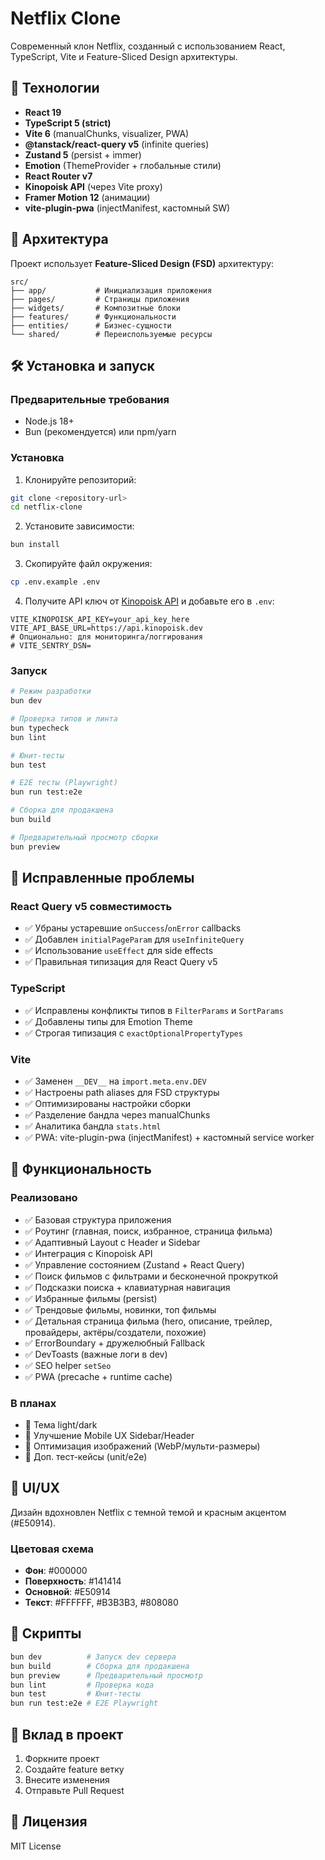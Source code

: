 # Netflix Clone

Современный клон Netflix, созданный с использованием React, TypeScript, Vite и Feature-Sliced Design архитектуры.

## 🚀 Технологии

- **React 19**
- **TypeScript 5 (strict)**
- **Vite 6** (manualChunks, visualizer, PWA)
- **@tanstack/react-query v5** (infinite queries)
- **Zustand 5** (persist + immer)
- **Emotion** (ThemeProvider + глобальные стили)
- **React Router v7**
- **Kinopoisk API** (через Vite proxy)
- **Framer Motion 12** (анимации)
- **vite-plugin-pwa** (injectManifest, кастомный SW)

## 📁 Архитектура

Проект использует **Feature-Sliced Design (FSD)** архитектуру:

```
src/
├── app/           # Инициализация приложения
├── pages/         # Страницы приложения
├── widgets/       # Композитные блоки
├── features/      # Функциональности
├── entities/      # Бизнес-сущности
└── shared/        # Переиспользуемые ресурсы
```

## 🛠 Установка и запуск

### Предварительные требования

- Node.js 18+
- Bun (рекомендуется) или npm/yarn

### Установка

1. Клонируйте репозиторий:
```bash
git clone <repository-url>
cd netflix-clone
```

2. Установите зависимости:
```bash
bun install
```

3. Скопируйте файл окружения:
```bash
cp .env.example .env
```

4. Получите API ключ от [Kinopoisk API](https://api.kinopoisk.dev/) и добавьте его в `.env`:
```env
VITE_KINOPOISK_API_KEY=your_api_key_here
VITE_API_BASE_URL=https://api.kinopoisk.dev
# Опционально: для мониторинга/логгирования
# VITE_SENTRY_DSN=
```

### Запуск

```bash
# Режим разработки
bun dev

# Проверка типов и линта
bun typecheck
bun lint

# Юнит-тесты
bun test

# E2E тесты (Playwright)
bun run test:e2e

# Сборка для продакшена
bun build

# Предварительный просмотр сборки
bun preview
```

## 🔧 Исправленные проблемы

### React Query v5 совместимость
- ✅ Убраны устаревшие `onSuccess`/`onError` callbacks
- ✅ Добавлен `initialPageParam` для `useInfiniteQuery`
- ✅ Использование `useEffect` для side effects
- ✅ Правильная типизация для React Query v5

### TypeScript
- ✅ Исправлены конфликты типов в `FilterParams` и `SortParams`
- ✅ Добавлены типы для Emotion Theme
- ✅ Строгая типизация с `exactOptionalPropertyTypes`

### Vite
- ✅ Заменен `__DEV__` на `import.meta.env.DEV`
- ✅ Настроены path aliases для FSD структуры
- ✅ Оптимизированы настройки сборки
- ✅ Разделение бандла через manualChunks
- ✅ Аналитика бандла `stats.html`
- ✅ PWA: vite-plugin-pwa (injectManifest) + кастомный service worker

## 🎯 Функциональность

### Реализовано
- ✅ Базовая структура приложения
- ✅ Роутинг (главная, поиск, избранное, страница фильма)
- ✅ Адаптивный Layout с Header и Sidebar
- ✅ Интеграция с Kinopoisk API
- ✅ Управление состоянием (Zustand + React Query)
- ✅ Поиск фильмов с фильтрами и бесконечной прокруткой
- ✅ Подсказки поиска + клавиатурная навигация
- ✅ Избранные фильмы (persist)
- ✅ Трендовые фильмы, новинки, топ фильмы
- ✅ Детальная страница фильма (hero, описание, трейлер, провайдеры, актёры/создатели, похожие)
- ✅ ErrorBoundary + дружелюбный Fallback
- ✅ DevToasts (важные логи в dev)
- ✅ SEO helper `setSeo`
- ✅ PWA (precache + runtime cache)

### В планах
- 🔄 Тема light/dark
- 🔄 Улучшение Mobile UX Sidebar/Header
- 🔄 Оптимизация изображений (WebP/мульти-размеры)
- 🔄 Доп. тест-кейсы (unit/e2e)

## 🎨 UI/UX

Дизайн вдохновлен Netflix с темной темой и красным акцентом (#E50914).

### Цветовая схема
- **Фон**: #000000
- **Поверхность**: #141414
- **Основной**: #E50914
- **Текст**: #FFFFFF, #B3B3B3, #808080

## 📝 Скрипты

```bash
bun dev          # Запуск dev сервера
bun build        # Сборка для продакшена
bun preview      # Предварительный просмотр
bun lint         # Проверка кода
bun test         # Юнит-тесты
bun run test:e2e # E2E Playwright
```

## 🤝 Вклад в проект

1. Форкните проект
2. Создайте feature ветку
3. Внесите изменения
4. Отправьте Pull Request

## 📄 Лицензия

MIT License